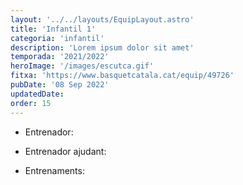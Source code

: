 ```yaml
---
layout: '../../layouts/EquipLayout.astro'
title: 'Infantil 1'
categoria: 'infantil'
description: 'Lorem ipsum dolor sit amet'
temporada: '2021/2022'
heroImage: '/images/escutca.gif'
fitxa: 'https://www.basquetcatala.cat/equip/49726'
pubDate: '08 Sep 2022'
updatedDate:
order: 15
---
```


- Entrenador:

- Entrenador ajudant:

- Entrenaments:
